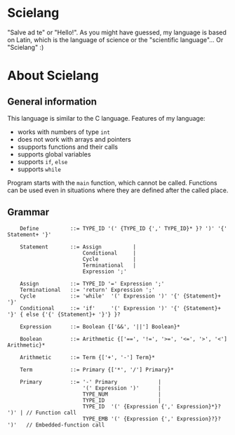 # Scielang
"Salve ad te" or "Hello!". As you might have guessed, my language is based on Latin, which is the language of science or the "scientific language"... Or "Scielang" :)
# About Scielang
## General information
This language is similar to the C language. Features of my language:
* works with numbers of type `int`
* does not work with arrays and pointers
* ssupports functions and their calls
* supports global variables
* supports `if`, `else`
* supports `while`    

Program starts with the `main` function, which cannot be called. Functions can be used even in situations where they are defined after the called place. 


## Grammar
```
    Define          ::= TYPE_ID '(' {TYPE_ID {',' TYPE_ID}* }? ')' '{' Statement+ '}'

    Statement       ::= Assign          |
                        Conditional     |
                        Cycle           |
                        Terminational   |
                        Expression ';'

    Assign          ::= TYPE_ID '=' Expression ';'
    Terminational   ::= 'return' Expression ';'
    Cycle           ::= 'while'  '(' Expression ')' '{' {Statement}+ '}'
    Conditional     ::= 'if'     '(' Expression ')' '{' {Statement}+ '}' { else {'{' {Statement}+ '}'} }?

    Expression      ::= Boolean {['&&', '||'] Boolean}*

    Boolean         ::= Arithmetic {['==', '!=', '>=', '<=', '>', '<'] Arithmetic}*

    Arithmetic      ::= Term {['+', '-'] Term}*

    Term            ::= Primary {['*', '/'] Primary}*

    Primary         ::= '-' Primary             |
                        '(' Expression ')'      |
                        TYPE_NUM                |
                        TYPE_ID                 |
                        TYPE_ID  '(' {Expression {',' Expression}*}? ')' | // Function call
                        TYPE_EMB '(' {Expression {',' Expression}?}? ')'   // Embedded-function call
```


